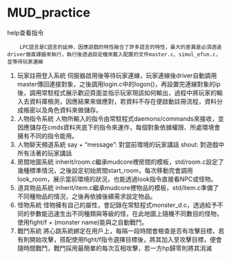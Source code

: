 # MUD_practice

help查看指令

        LPC語言是C語言的延伸，因應遊戲的特性融合了許多語言的特性，最大的差異是必須透過driver做直譯器來執行，執行後透過設定檔來載入配置的文件master.c、simul_efun.c，並等待玩家連線
1. 玩家註冊登入系統
        伺服器啟用後等待玩家連線，玩家連線後driver自動調用master傳回連接對象，之後調用login.c中的logon()，再設置完連線對象的ip後，調用常駐程式展示歡迎頁面並指示玩家現該如何輸出，過程中將玩家的輸入去資料庫檢測，因應結果來做應對，若資料不存在便啟動註冊流程，資料分成帳密以及角色資料來做儲存。
2. 人物指令系統
        人物所輸入的指令由常駐程式daemons/commands來接收，並因應儲存在cmds資料夾底下的指令來運作，每個對象依據權限、所處環境會擁有不同的指令能用。
3. 人物聊天頻道系統
say + “message”: 對當前環境的玩家講話
shout: 對遊戲中所有活著的玩家講話
4. 房間地圖系統
inherit/room.c繼承mudcore裡房間的模板，std/room.c設定了幾種標準情況，之後設定初始房間start_room，每次移動完會調用look_room，展示當前環境的狀況，也能透過look指令直接看NPC或怪物。
5. 道具物品系統
inherit/item.c繼承mudcore裡物品的模板，std/item.c準備了不同種物品的情況，之後再依據後續需求設定物品。
6. 怪物系統
怪物擁有自己的屬性，會記錄在常駐程式monster_d.c，透過給予不同的參數能迅速生出不同種類與等級的怪，在此地圖上隨機不同數目的怪物，使用fight/f + (monster name)能與之自動戰鬥。
7. 戰鬥系統
將心跳系統綁定在用戶上，每隔一段時間會檢查是否有攻擊目標，若有則開始攻擊，搭配使用fight/f指令選擇目標後，將其加入至攻擊目標，便會隨時間戰鬥，戰鬥採用最簡單的每次互相攻擊，若一方hp歸零則將其消滅

